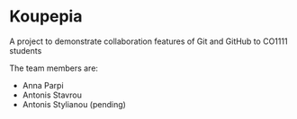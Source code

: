 # Koupepia

A project to demonstrate collaboration features of Git and GitHub to CO1111 students

The team members are:
- Anna Parpi
- Antonis Stavrou
- Antonis Stylianou (pending)
